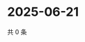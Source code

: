 # 2025-06-21

共 0 条

<!-- BEGIN ZHIHUQUESTIONS -->
<!-- 最后更新时间 Sat Jun 21 2025 20:19:26 GMT+0800 (China Standard Time) -->

<!-- END ZHIHUQUESTIONS -->

